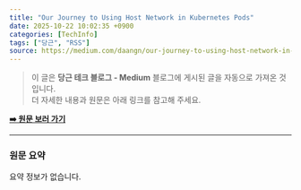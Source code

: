 ```yaml
---
title: "Our Journey to Using Host Network in Kubernetes Pods"
date: 2025-10-22 10:02:35 +0900
categories: [TechInfo]
tags: ["당근", "RSS"]
source: https://medium.com/daangn/our-journey-to-using-host-network-in-kubernetes-pods-c87e19b63c78?source=rss----4505f82a2dbd---4
---
```

> 이 글은 **당근 테크 블로그 - Medium** 블로그에 게시된 글을 자동으로 가져온 것입니다. <br>
> 더 자세한 내용과 원문은 아래 링크를 참고해 주세요.

[**➡️ 원문 보러 가기**](https://medium.com/daangn/our-journey-to-using-host-network-in-kubernetes-pods-c87e19b63c78?source=rss----4505f82a2dbd---4)

---

### 원문 요약
요약 정보가 없습니다.

